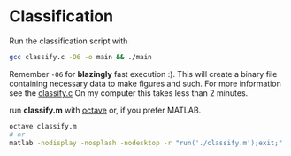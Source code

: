 # Classification

Run the classification script with
```bash
gcc classify.c -O6 -o main && ./main
```
Remember ```-O6``` for **blazingly** fast execution :). This will create a binary file containing necessary data to make figures and such. For more information see the [classify.c](./classify.c) On my computer this takes less than 2 minutes.

run **classify.m** with [octave](https://octave.org/) or, if you prefer MATLAB.
```bash
octave classify.m
# or
matlab -nodisplay -nosplash -nodesktop -r "run('./classify.m');exit;"
```
